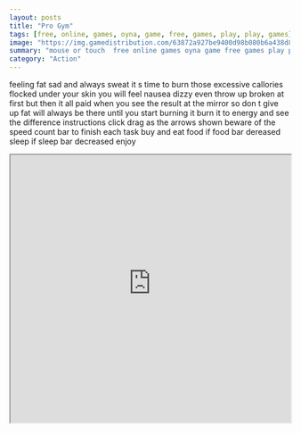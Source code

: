 ```yaml
---
layout: posts
title: "Pro Gym"
tags: [free, online, games, oyna, game, free, games, play, play, games]
image: "https://img.gamedistribution.com/63872a927be9400d98b080b6a438d873.jpg"
summary: "mouse or touch  free online games oyna game free games play play games"
category: "Action"
---
```


feeling fat sad and always sweat it s time to burn those excessive callories flocked under your skin you will feel nausea dizzy even throw up broken at first but then it all paid when you see the result at the mirror so don t give up fat will always be there until you start burning it burn it to energy and see the difference instructions click drag as the arrows shown beware of the speed count bar to finish each task buy and eat food if food bar dereased sleep if sleep bar decreased enjoy

<iframe width="100%" height="480px;" src="https://html5.gamedistribution.com/63872a927be9400d98b080b6a438d873/"></iframe>